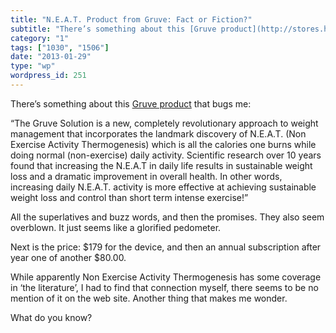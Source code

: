 ```yaml
---
title: "N.E.A.T. Product from Gruve: Fact or Fiction?"
subtitle: "There’s something about this [Gruve product](http://stores.homestead.com/Gruve/StoreFront.bok) that ..."
category: "1"
tags: ["1030", "1506"]
date: "2013-01-29"
type: "wp"
wordpress_id: 251
---
```

There’s something about this [Gruve product](http://stores.homestead.com/Gruve/StoreFront.bok) that bugs me:

> 
“The Gruve Solution is a new, completely revolutionary approach to weight management that incorporates the landmark discovery of N.E.A.T. (Non Exercise Activity Thermogenesis) which is all the calories one burns while doing normal (non-exercise) daily activity. Scientific research over 10 years found that increasing the N.E.A.T in daily life results in sustainable weight loss and a dramatic improvement in overall health. In other words, increasing daily N.E.A.T. activity is more effective at achieving sustainable weight loss and control than short term intense exercise!”

All the superlatives and buzz words, and then the promises. They also seem overblown. It just seems like a glorified pedometer.

Next is the price: $179 for the device, and then an annual subscription after year one of another $80.00. 

While apparently Non Exercise Activity Thermogenesis has some coverage in ‘the literature’, I had to find that connection myself, there seems to be no mention of it on the web site. Another thing that makes me wonder.

What do you know?
